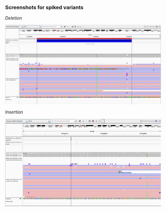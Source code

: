 ### Screenshots for spiked variants

*Deletion*

![Spike del](../../images/Spike_screenshot_sv.png)

*Insertion*

![Spike ins](../../images/Spike_screenshot_sv2_ins.png)